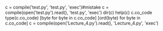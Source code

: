 c = compile('test.py', 'test.py', 'exec')#mistake
c = compile(open('test.py').read(), 'test.py', 'exec')
dir(c)
help(c)
c.co_code
type(c.co_code)
[byte for byte in c.co_code]
[ord(byte) for byte in c.co_code]
c = compile(open('Lecture_4.py').read(), 'Lecture_4.py', 'exec')
